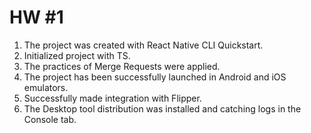 # HW #1

1. The project was created with React Native CLI Quickstart.
2. Initialized project with TS.
3. The practices of Merge Requests were applied.
4. The project has been successfully launched in Android and iOS emulators.
5. Successfully made integration with Flipper.
6. The Desktop tool distribution was installed and catching logs in the Console tab.

